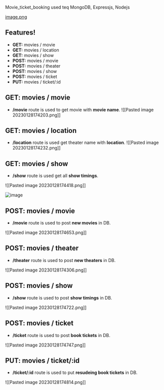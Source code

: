 Movie_ticket_booking used teq MongoDB, Expressjs, Nodejs

[image.png](https://github.com/VemulaPaavanaSaiKumar18/movie-ticket-booking/edit/main/Readme.md?raw=true)

## Features!

- **GET:** movies / movie
- **GET:** movies / location
- **GET:** movies / show
- **POST:** movies / movie
- **POST:** movies / theater
- **POST:** movies / show
- **POST:** movies / ticket
- **PUT:** movies / ticket/:id

## **GET:** movies / movie

- **/movie** route is used to get movie with **movie name**.
  ![[Pasted image 20230128174203.png]]

## **GET:** movies / location

- **/location** route is used get theater name with **location**.
  ![[Pasted image 20230128174232.png]]

## **GET:** movies / show

- **/show** route is used get all **show timings**.

![[Pasted image 20230128174418.png]]

![image](https://user-images.githubusercontent.com/73506478/215266869-0c52e849-1f30-4ac9-abac-4b76f75ae20a.png)

## **POST:** movies / movie

- **/movie** route is used to post **new movies** in DB.

![[Pasted image 20230128174653.png]]

## **POST:** movies / theater

- **/theater** route is used to post **new theaters** in DB.

![[Pasted image 20230128174306.png]]

## **POST:** movies / show

- **/show** route is used to post **show timings** in DB.

![[Pasted image 20230128174722.png]]

## **POST:** movies / ticket

- **/ticket** route is used to post **book tickets** in DB.

![[Pasted image 20230128174747.png]]

## **PUT:** movies / ticket/:id

- **/ticket/:id** route is used to put **resudeing book tickets** in DB.

![[Pasted image 20230128174814.png]]
